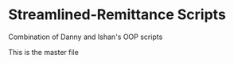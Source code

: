 # Streamlined-Remittance Scripts
Combination of Danny and Ishan's OOP scripts

This is the master file
